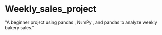 # Weekly_sales_project
"A beginner project using pandas , NumPy , and pandas to analyze weekly bakery sales."
